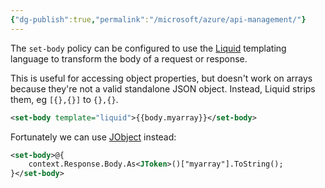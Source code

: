 ```yaml
---
{"dg-publish":true,"permalink":"/microsoft/azure/api-management/"}
---
```


The `set-body` policy can be configured to use the [Liquid](https://shopify.github.io/liquid/basics/introduction/) templating language to transform the body of a request or response.

This is useful for accessing object properties, but doesn't work on arrays because they're not a valid standalone JSON object. Instead, Liquid strips them, eg `[{},{}]` to `{},{}`. 
```xml
<set-body template="liquid">{{body.myarray}}</set-body>
```

Fortunately we can use [JObject](https://learn.microsoft.com/en-us/azure/api-management/set-body-policy#accessing-the-body-as-a-jobject) instead:
```xml
<set-body>@{
	context.Response.Body.As<JToken>()["myarray"].ToString();
}</set-body>
```
